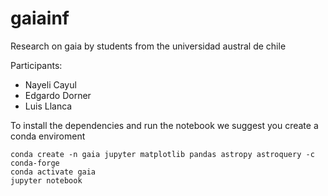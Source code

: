 # gaiainf
Research on gaia by students from the universidad austral de chile

Participants:  
* Nayeli Cayul  
* Edgardo Dorner  
* Luis Llanca

To install the dependencies and run the notebook we suggest you create a conda enviroment 
```
conda create -n gaia jupyter matplotlib pandas astropy astroquery -c conda-forge
conda activate gaia
jupyter notebook
```
